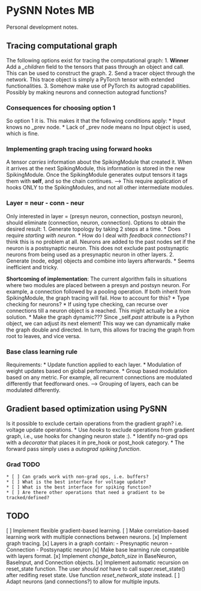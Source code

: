 # PySNN Notes MB

Personal development notes.

## Tracing computational graph

The following options exist for tracing the computational graph:
    1. __Winner__ Add a *_children* field to the tensors that pass through an object and call. This can be used to construct the graph.
    2. Send a tracer object through the network. This trace object is simply a PyTorch tensor with extended functionalities.
    3. Somehow make use of PyTorch its autograd capabilities. Possibly by making neurons and connection autograd functions?

### Consequences for choosing option 1

So option 1 it is. This makes it that the following conditions apply:
    * Input knows no _prev node.
    * Lack of _prev node means no Input object is used, which is fine.

### Implementing graph tracing using forward hooks

A tensor _carries_ information about the SpikingModule that created it. When it arrives at the next SpikingModule, this information is
stored in the new SpikingModule. Once the SpikingModule generates output tensors it tags them with __self__, and so the chain continues.
--> This require application of hooks ONLY to the SpikingModules, and not all other intermediate modules.

### Layer = neur - conn - neur

Only interested in layer = (presyn neuron, connection, postsyn neuron), should eliminate (connection, neuron, connection). Options to obtain the desired result:
    1. Generate topology by taking 2 steps at a time.
        * Does require _starting with neuron_.
        * How do I deal with _feedback connections_? I think this is no problem at all. Neurons are added to the past nodes set if the neuron is a postsynaptic neuron. This does not exclude past postsynaptic neurons from being used as a presynaptic neuron in other layers.
    2. Generate (node, edge) objects and combine into layers afterwards.
        * Seems inefficient and tricky.

__Shortcoming of implementation__: The current algorithm fails in situations where two modules are placed between a presyn and postsyn neuron. For example, a connection followed by a pooling operation. If both inherit from SpikingModule, the graph tracing will fail. How to account for this?
    * Type checking for neurons?
    * If using type checking, can recurse over connections till a neuron object is a reached. This might actually be a nice solution.
    * Make the graph dynamic??? Since _self._past_ attribute is a Python object, we can adjust its next element! This way we can dynamically make the graph double and directed. In turn, this allows for tracing the graph from root to leaves, and vice versa.

### Base class learning rule

Requirements:
    * Update function applied to each layer.
    * Modulation of weight updates based on global performance.
    * Group based modulation based on any metric. For example, all recurrent connections are modulated differently that feedforward ones. --> Grouping of layers, each can be modulated differently.

## Gradient based optimization using PySNN

Is it possible to exclude certain operations from the gradient graph? i.e. voltage update operations.
    * Use _hooks_ to exclude operations from gradient graph, i.e., use hooks for changing neuron state :).
    * Identify no-grad ops with a _decorator_ that places it in pre_hook or post_hook category.
    * The forward pass simply uses a _autograd spiking function_.

### Grad TODO

    * [ ] Can grads work with non-grad ops, i.e. buffers?
    * [ ] What is the best interface for voltage update?
    * [ ] What is the best interface for spiking function?
    * [ ] Are there other operations that need a gradient to be tracked/defined?

## TODO

[ ] Implement flexible gradient-based learning.
[ ] Make correlation-based learning work with multiple connections between neurons.
[x] Implement graph tracing.
[x] Layers in a graph contain:
    - Presynaptic neuron
    - Connection
    - Postsynaptic neuron
[x] Make base learning rule compatible with layers format.
[x] Implement *change_batch_size* in BaseNeuron, BaseInput, and Connection objects.
[x] Implement automatic recursion on reset_state function. The user _should not_ have to call super.reset_state() after redifing reset state. Use function *reset_network_state* instead.
[ ] Adapt neurons (and connections?) to allow for multiple inputs.
